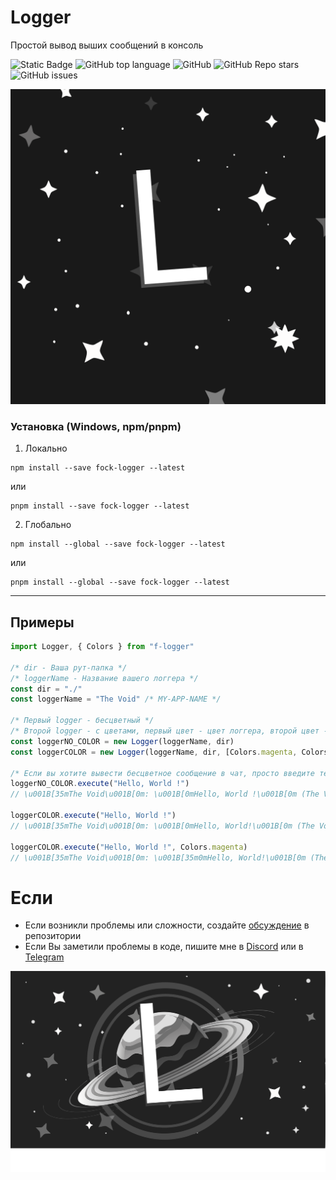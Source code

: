 # Logger

Простой вывод выших сообщений в консоль

![Static Badge](https://img.shields.io/badge/fockusty-logger-logger)
![GitHub top language](https://img.shields.io/github/languages/top/fockusty/logger)
![GitHub](https://img.shields.io/github/license/fockusty/logger)
![GitHub Repo stars](https://img.shields.io/github/stars/fockusty/logger)
![GitHub issues](https://img.shields.io/github/issues/fockusty/logger)

![Logotype](./assets/logger.logo.svg)

### Установка (Windows, npm/pnpm)

1. Локально

```
npm install --save fock-logger --latest
```

или

```
pnpm install --save fock-logger --latest
```

2. Глобально

```
npm install --global --save fock-logger --latest
```

или

```
pnpm install --global --save fock-logger --latest
```

<hr>

## Примеры

```ts
import Logger, { Colors } from "f-logger"

/* dir - Ваша рут-папка */
/* loggerName - Название вашего логгера */
const dir = "./"
const loggerName = "The Void" /* MY-APP-NAME */

/* Первый logger - бесцветный */
/* Второй logger - с цветами, первый цвет - цвет логгера, второй цвет - цвет сообщения */
const loggerNO_COLOR = new Logger(loggerName, dir)
const loggerCOLOR = new Logger(loggerName, dir, [Colors.magenta, Colors.reset])

/* Если вы хотите вывести бесцветное сообщение в чат, просто введите текст */
loggerNO_COLOR.execute("Hello, World !")
// \u001B[35mThe Void\u001B[0m: \u001B[0mHello, World !\u001B[0m (The Void: Hello, World!)

loggerCOLOR.execute("Hello, World !")
// \u001B[35mThe Void\u001B[0m: \u001B[0mHello, World!\u001B[0m (The Void: Hello, World!)

loggerCOLOR.execute("Hello, World !", Colors.magenta)
// \u001B[35mThe Void\u001B[0m: \u001B[35m0mHello, World!\u001B[0m (The Void: Hello, World!)
```

# Если

-   Если возникли проблемы или сложности, создайте [обсуждение](https://github.com/fockusty/logger/issues/new/choose) в репозитории
-   Если Вы заметили проблемы в коде, пишите мне в [Discord](https://discord.gg/5MJrRjzPec) или в [Telegram](https://t.me/FOCKUSTY)

<div align="center">
    <img src="./assets/logger.banner.svg" alt="banner">
</div>
